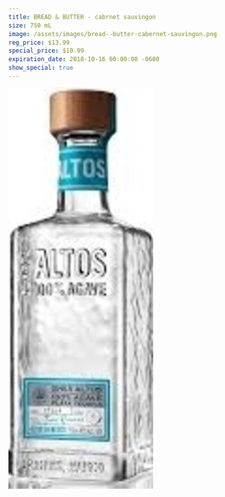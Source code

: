 ```yaml
---
title: BREAD & BUTTER - cabrnet sauvingon
size: 750 mL
image: /assets/images/bread--butter-cabernet-sauvingon.png
reg_price: $13.99
special_price: $10.99
expiration_date: 2018-10-16 00:00:00 -0600
show_special: true
---
```


![](/assets/images/versions/olmeca-2-1---x----288-800x---.jpg)